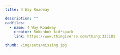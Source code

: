 ```yaml
---
title: 4 Way Roadway

description: ""
cadfiles:
  - name: 4 Way Roadway
    creator: Rokenbok kid*spark
    link: https://www.thingiverse.com/thing:325181

thumb: /img/sets/missing.jpg
---
```

